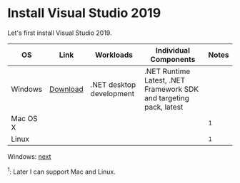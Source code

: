 # Install Visual Studio 2019

Let's first install Visual Studio 2019.

|OS       |Link         |Workloads               |Individual Components  |Notes |
|---------|-------------|------------------------|-----------------------|------|
|Windows  |[Download][1]|.NET desktop development|.NET Runtime Latest, .NET Framework SDK and targeting pack, latest|            |
|Mac OS X |             |                        |                                                                  |<sup>1</sup>|
|Linux    |             |                        |                                                                  |<sup>1</sup>|

Windows: [next][2]

[1]: https://visualstudio.microsoft.com/thank-you-downloading-visual-studio/?sku=Community&rel=16
[2]: https://s-erxue.github.io/learn-csharp/win/hello-world

<sup>1</sup>: Later I can support Mac and Linux.
